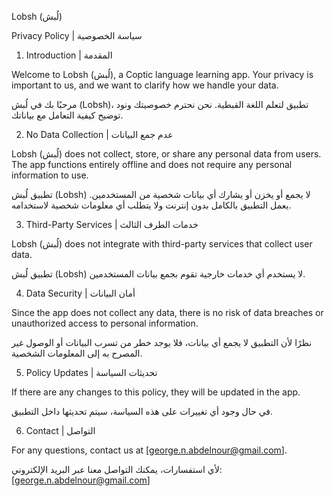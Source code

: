 Lobsh (لُبش)

Privacy Policy | سياسة الخصوصية

1. Introduction | المقدمة

Welcome to Lobsh (لُبش), a Coptic language learning app. Your privacy is important to us, and we want to clarify how we handle your data.

مرحبًا بك في لُبش (Lobsh)، تطبيق لتعلم اللغة القبطية. نحن نحترم خصوصيتك ونود توضيح كيفية التعامل مع بياناتك.

2. No Data Collection | عدم جمع البيانات

Lobsh (لُبش) does not collect, store, or share any personal data from users. The app functions entirely offline and does not require any personal information to use.

تطبيق لُبش (Lobsh) لا يجمع أو يخزن أو يشارك أي بيانات شخصية من المستخدمين. يعمل التطبيق بالكامل بدون إنترنت ولا يتطلب أي معلومات شخصية لاستخدامه.

3. Third-Party Services | خدمات الطرف الثالث

Lobsh (لُبش) does not integrate with third-party services that collect user data.

تطبيق لُبش (Lobsh) لا يستخدم أي خدمات خارجية تقوم بجمع بيانات المستخدمين.

4. Data Security | أمان البيانات

Since the app does not collect any data, there is no risk of data breaches or unauthorized access to personal information.

نظرًا لأن التطبيق لا يجمع أي بيانات، فلا يوجد خطر من تسرب البيانات أو الوصول غير المصرح به إلى المعلومات الشخصية.

5. Policy Updates | تحديثات السياسة

If there are any changes to this policy, they will be updated in the app.

في حال وجود أي تغييرات على هذه السياسة، سيتم تحديثها داخل التطبيق.

6. Contact | التواصل

For any questions, contact us at [george.n.abdelnour@gmail.com].

لأي استفسارات، يمكنك التواصل معنا عبر البريد الإلكتروني: [george.n.abdelnour@gmail.com]